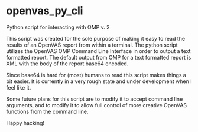 # openvas_py_cli
Python script for interacting with OMP v. 2

This script was created for the sole purpose of making it easy to read the results of an OpenVAS report from within a terminal.
The python script utilizes the OpenVAS OMP Command Line Interface in order to output a text formatted report. The default output from OMP for a text formatted report is XML with the body of the report base64 encoded.

Since base64 is hard for (most) humans to read this script makes things a bit easier.
It is currently in a very rough state and under development when I feel like it.

Some future plans for this script are to modify it to accept command line arguments, and to modify it to allow full control of more creative OpenVAS functions from the command line.

Happy hacking!
